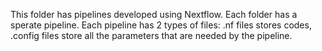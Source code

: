This folder has pipelines developed using Nextflow. Each folder has a sperate pipeline. Each pipeline has 2 types of files: .nf files stores codes, .config files store all the parameters that are needed by the pipeline.
